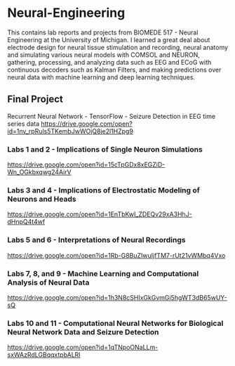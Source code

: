 # Neural-Engineering
This contains lab reports and projects from BIOMEDE 517 - Neural Engineering at the University of Michigan. I learned a great deal about electrode design for neural tissue stimulation and recording, neural anatomy and simulating various neural models with COMSOL and NEURON, gathering, processing, and analyzing data such as EEG and ECoG with continuous decoders such as Kalman Filters, and making predictions over neural data with machine learning and deep learning techniques.

## Final Project
Recurrent Neural Network - TensorFlow - Seizure Detection in EEG time series data
https://drive.google.com/open?id=1ny_rpRuls5TKembJwWOjQ8je2l1HZpg9

### Labs 1 and 2 - Implications of Single Neuron Simulations
https://drive.google.com/open?id=15cTpGDx8xEGZiD-Wn_OGkbxqwg24AirV

### Labs 3 and 4 - Implications of Electrostatic Modeling of Neurons and Heads
https://drive.google.com/open?id=1EnTbKwI_ZDEQv29xA3HhJ-dHnpQ4t4wf

### Labs 5 and 6 - Interpretations of Neural Recordings
https://drive.google.com/open?id=1Rb-G8BuZIwuIjfTM7-rUt21vWMbq4Vxo

### Labs 7, 8, and 9 - Machine Learning and Computational Analysis of Neural Data
https://drive.google.com/open?id=1h3N8cSHIxGkGvmGi5hgWT3dB65wUY-sQ

### Labs 10 and 11 - Computational Neural Networks for Biological Neural Network Data and Seizure Detection
https://drive.google.com/open?id=1qTNpoONaLLm-sxWAzRdLGBqqxtpbALRl
